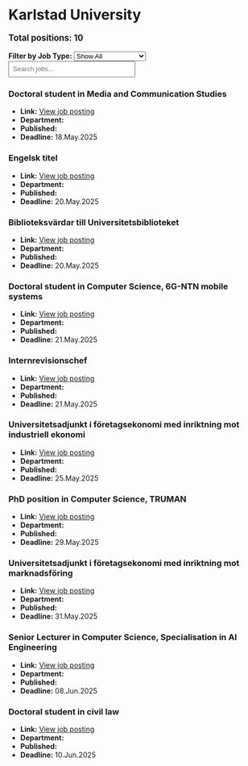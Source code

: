 # Karlstad University
<p style="font-size: 1.2em; font-weight: bold;">Total positions: 10</p>


<div id="filters" style="margin: 1em 0;">
  <label for="filterType"><strong>Filter by Job Type:</strong></label>
  <select id="filterType" style="margin-right: 1em;">
    <option value="">Show All</option>
    <option value="PhD">PhD</option>
    <option value="Postdoc/Researcher">Postdoc/Researcher</option>
    <option value="Lecturer/Professor">Lecturer/Professor</option>
    <option value="Research Engineer">Research Engineer</option>    
    <option value="Other">Other</option>
  </select>
  <input type="text" id="jobFilter" placeholder="Search jobs..." style="padding: 0.5em; width: 50%;">
</div>

<div id="jobList">
<div class="job" data-type="None" style="margin-bottom: 1.5em;">

</div>

<div class="job" data-type="PhD" style="margin-bottom: 1.5em;">
<h3>Doctoral student in Media and Communication Studies</h3>

- **Link:** [View job posting](https://kau.varbi.com/en/what:job/jobID:806004/iframeEmbedded:0/where:4)
- **Department:** 
- **Published:** 
- **Deadline:** 18.May.2025

</div>

<div class="job" data-type="Other" style="margin-bottom: 1.5em;">
<h3>Engelsk titel</h3>

- **Link:** [View job posting](https://kau.varbi.com/en/what:job/jobID:808988/iframeEmbedded:0/where:4)
- **Department:** 
- **Published:** 
- **Deadline:** 20.May.2025

</div>

<div class="job" data-type="Other" style="margin-bottom: 1.5em;">
<h3>Biblioteksvärdar till Universitetsbiblioteket</h3>

- **Link:** [View job posting](https://kau.varbi.com/en/what:job/jobID:822821/iframeEmbedded:0/where:4)
- **Department:** 
- **Published:** 
- **Deadline:** 20.May.2025

</div>

<div class="job" data-type="PhD" style="margin-bottom: 1.5em;">
<h3>Doctoral student in Computer Science, 6G-NTN mobile systems</h3>

- **Link:** [View job posting](https://kau.varbi.com/en/what:job/jobID:781427/iframeEmbedded:0/where:4)
- **Department:** 
- **Published:** 
- **Deadline:** 21.May.2025

</div>

<div class="job" data-type="Other" style="margin-bottom: 1.5em;">
<h3>Internrevisionschef</h3>

- **Link:** [View job posting](https://kau.varbi.com/en/what:job/jobID:822499/iframeEmbedded:0/where:4)
- **Department:** 
- **Published:** 
- **Deadline:** 21.May.2025

</div>

<div class="job" data-type="Other" style="margin-bottom: 1.5em;">
<h3>Universitetsadjunkt i företagsekonomi med inriktning mot industriell ekonomi</h3>

- **Link:** [View job posting](https://kau.varbi.com/en/what:job/jobID:826050/iframeEmbedded:0/where:4)
- **Department:** 
- **Published:** 
- **Deadline:** 25.May.2025

</div>

<div class="job" data-type="PhD" style="margin-bottom: 1.5em;">
<h3>PhD position in Computer Science, TRUMAN</h3>

- **Link:** [View job posting](https://kau.varbi.com/en/what:job/jobID:788719/iframeEmbedded:0/where:4)
- **Department:** 
- **Published:** 
- **Deadline:** 29.May.2025

</div>

<div class="job" data-type="Other" style="margin-bottom: 1.5em;">
<h3>Universitetsadjunkt i företagsekonomi med inriktning mot marknadsföring</h3>

- **Link:** [View job posting](https://kau.varbi.com/en/what:job/jobID:826166/iframeEmbedded:0/where:4)
- **Department:** 
- **Published:** 
- **Deadline:** 31.May.2025

</div>

<div class="job" data-type="Lecturer/Professor" style="margin-bottom: 1.5em;">
<h3>Senior Lecturer in Computer Science, Specialisation in AI Engineering</h3>

- **Link:** [View job posting](https://kau.varbi.com/en/what:job/jobID:718619/iframeEmbedded:0/where:4)
- **Department:** 
- **Published:** 
- **Deadline:** 08.Jun.2025

</div>

<div class="job" data-type="PhD" style="margin-bottom: 1.5em;">
<h3>Doctoral student in civil law</h3>

- **Link:** [View job posting](https://kau.varbi.com/en/what:job/jobID:811193/iframeEmbedded:0/where:4)
- **Department:** 
- **Published:** 
- **Deadline:** 10.Jun.2025
</div></div>

<script>
document.addEventListener("DOMContentLoaded", function () {
  const typeSelect = document.getElementById('filterType');
  const textInput = document.getElementById('jobFilter');
  const jobBlocks = document.querySelectorAll('.job');

  function updateDisplay() {
    const selected = typeSelect.value.toLowerCase();
    const query = textInput.value.toLowerCase();

    jobBlocks.forEach(job => {
      const jobType = (job.dataset.type || "").toLowerCase();
      const matchesType = !selected || jobType === selected;
      const matchesQuery = job.textContent.toLowerCase().includes(query);
      job.style.display = (matchesType && matchesQuery) ? '' : 'none';
    });
  }

  typeSelect.addEventListener('change', updateDisplay);
  textInput.addEventListener('input', updateDisplay);
});
</script>
